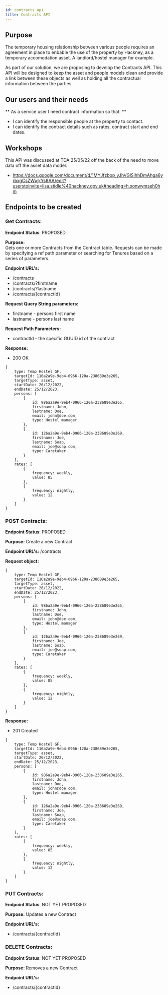 ```yaml
---
id: contracts_api
title: Contracts API
---
```

## Purpose

The temporary housing relationship between various people requires an agreement in place to enbable the use of the property by Hackney, as a temporary accomodation asset. A landlord/hostel manager for example.

As part of our solution, we are proposing to develop the Contracts API. This API will be designed to keep the asset and people models clean and provide a link between these objects as well as holding all the contractual information between the parties.

## Our users and their needs

** As a service user I need contract information so that: **

- I can identify the responsible people at the property to contact.
- I can identify the contract details such as rates, contract start and end dates.

## Workshops

This API was discussed at TDA 25/05/22 off the back of the need to move data off the asset data model.
- https://docs.google.com/document/d/1MYJfzbop_yJhVGlSihhDmAhga6yrbxgCsZWujkYs8AA/edit?userstoinvite=lisa.stidle%40hackney.gov.uk#heading=h.xonwymseh0hm

## Endpoints to be created

### Get Contracts:

**Endpoint Status**: PROPOSED

**Purpose:**  
Gets one or more Contracts from the Contract table.  Requests can be made by specifying a ref path parameter or searching for Tenures based on a series of parameters.

**Endpoint URL's:**
- /contracts
- /contracts/?firstname
- /contracts/?lastname
- /contracts/{contractId}

**Request Query String parameters:**

- firstname - persons first name
- lastname - persons last name


**Request Path Parameters:**
- contractId - the specific GUUID id of the contract

**Response:**
- 200 OK
```
{
    type: Temp Hostel GF,
    targetId: 116a2a9e-9eb4-0966-120a-238689e3e265,
    targetType: asset,
    startDate: 26/12/2022,
    endDate: 25/12/2023,
    persons: [
        {
            id: 986a2a9e-9eb4-0966-120a-238689e3e265,
            firstname: John,
            lastname: Doe,
            email: john@doe.com,
            type: Hostel manager
        },
        {
            id: 126a2a9e-9eb4-0966-120a-238689e3e269,
            firstname: Joe,
            lastname: Soap,
            email: joe@soap.com,
            type: Caretaker
        }
    ],
    rates: [
        {
            frequency: weekly,
            value: 85
        },
        {
            frequency: nightly,
            value: 12
        }
    ]
}
```

### POST Contracts:

**Endpoint Status**: PROPOSED

**Purpose:**
Create a new Contract

**Endpoint URL's:**
/contracts

**Request object:**
```
{
    type: Temp Hostel GF,
    targetId: 116a2a9e-9eb4-0966-120a-238689e3e265,
    targetType: asset,
    startDate: 26/12/2022,
    endDate: 25/12/2023,
    persons: [
        {
            id: 986a2a9e-9eb4-0966-120a-238689e3e265,
            firstname: John,
            lastname: Doe,
            email: john@doe.com,
            type: Hostel manager
        },
        {
            id: 126a2a9e-9eb4-0966-120a-238689e3e269,
            firstname: Joe,
            lastname: Soap,
            email: joe@soap.com,
            type: Caretaker
        }
    ],
    rates: [
        {
            frequency: weekly,
            value: 85
        },
        {
            frequency: nightly,
            value: 12
        }
    ]
}
```
**Response:**
- 201 Created
```
{
    type: Temp Hostel GF,
    targetId: 116a2a9e-9eb4-0966-120a-238689e3e265,
    targetType: asset,
    startDate: 26/12/2022,
    endDate: 25/12/2023,
    persons: [
        {
            id: 986a2a9e-9eb4-0966-120a-238689e3e265,
            firstname: John,
            lastname: Doe,
            email: john@doe.com,
            type: Hostel manager
        },
        {
            id: 126a2a9e-9eb4-0966-120a-238689e3e269,
            firstname: Joe,
            lastname: Soap,
            email: joe@soap.com,
            type: Caretaker
        }
    ],
    rates: [
        {
            frequency: weekly,
            value: 85
        },
        {
            frequency: nightly,
            value: 12
        }
    ]
}
```

### PUT Contracts:

**Endpoint Status**: NOT YET PROPOSED

**Purpose:**
Updates a new Contract

**Endpoint URL's:**
- /contracts/{contractId}

### DELETE Contracts:

**Endpoint Status**: NOT YET PROPOSED

**Purpose:**
Removes a new Contract

**Endpoint URL's:**
- /contracts/{contractId}